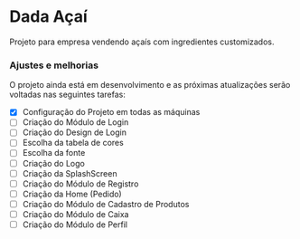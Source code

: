 # Dada Açaí

Projeto para empresa vendendo açaís com ingredientes customizados.

### Ajustes e melhorias

O projeto ainda está em desenvolvimento e as próximas atualizações serão voltadas nas seguintes tarefas:

- [x] Configuração do Projeto em todas as máquinas
- [ ] Criação do Módulo de Login
- [ ] Criação do Design de Login
- [ ] Escolha da tabela de cores
- [ ] Escolha da fonte
- [ ] Criação do Logo
- [ ] Criação da SplashScreen 
- [ ] Criação do Módulo de Registro
- [ ] Criação da Home (Pedido)
- [ ] Criação do Módulo de Cadastro de Produtos
- [ ] Criação do Módulo de Caixa
- [ ] Criação do Módulo de Perfil